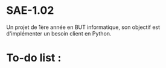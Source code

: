 # SAE-1.02
Un projet de 1ère année en BUT informatique, son objectif est d'implémenter un besoin client en Python.
# To-do list :

